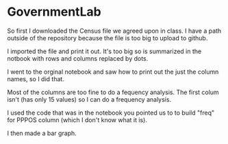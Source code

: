 # GovernmentLab

So first I downloaded the Census file we agreed upon in class. I have a path outside of the repository because the file is too big to upload to github.

I imported the file and print it out.  It's too big so is summarized in the notbook with rows and columns replaced by dots.

I went to the orginal notebook and saw how to print out the just the column names, so I did that.

Most of the columns are too fine to do a fequency analysis.  The first colum isn't (has only 15 values) so I can do a frequency analysis.

I used the code that was in the notebook you pointed us to to build "freq" for PPPOS column (which I don't know what it is).

I then made a bar graph.
